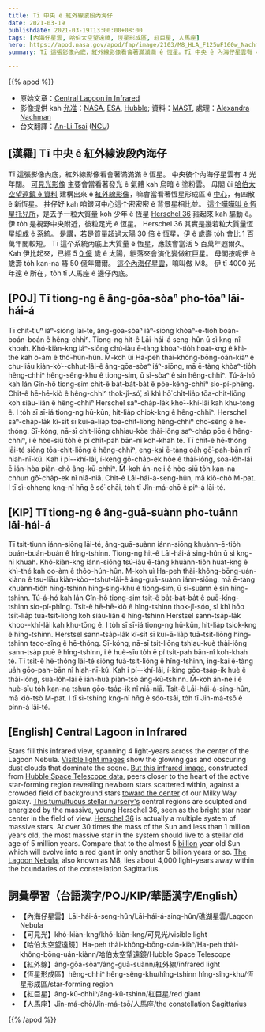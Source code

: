 ```yaml
---
title: Tī 中央 ê 紅外線波段內海仔
date: 2021-03-19
publishdate: 2021-03-19T13:00:00+08:00
tags: [內海仔星雲, 哈伯太空望遠鏡, 恆星形成區, 紅巨星, 人馬座]
hero: https://apod.nasa.gov/apod/fap/image/2103/M8_HLA_F125wF160w_Nachman.jpg
summary: Tī 這張影像內底，紅外線影像看會著滿滿滿 ê 恆星。Tī 中央 ê 內海仔星雲有 4 光年闊。可見光影像主要會當看著發光 ê 氣體 kah 烏暗 ê 塗粉雲。

---
```


{{% apod %}}

- 原始文章：[Central Lagoon in Infrared](https://apod.nasa.gov/apod/ap210319.html)
- 影像提供 kah [允准][License]：[NASA][NASA], [ESA][ESA], [Hubble][Hubble]; 資料：[MAST][MAST], 處理：[Alexandra Nachman][Alexandra Nachman]
- 台文翻譯：[An-Li Tsai](mailto:thianbu.taigi@gmail.com) ([NCU](https://www.astro.ncu.edu.tw))

## [漢羅] Tī 中央 ê 紅外線波段內海仔

Tī 這張影像內底，紅外線影像看會著滿滿滿 ê 恆星。
中央彼个內海仔星雲有 4 光年闊。
[可見光影像][Visible light images] 主要會當看著發光 ê 氣體 kah 烏暗 ê 塗粉雲。
毋閣 ùi [哈伯太空望遠鏡 ê 資料][Hubble Space Telescope data] 建構出來 ê [紅外線影像][But this infrared image]，嘛會當看著恆星形成區 ê [中心][toward the center]，有四散 ê 新恆星。
拄仔好 kah 咱銀河中心這个密密密 ê 背景星相比並。
[這个嘩嘩叫 ê 恆星托兒所][This tumultuous stellar nursery's]，是去予一粒大質量 koh 少年 ê 恆星 [Herschel 36][Herschel 36] 箍起來 kah 驅動 ê。
伊 to̍h 是視野中央附近，彼粒足光 ê 恆星。
Herschel 36 其實是幾若粒大質量恆星組成 ê 系統。
是講，若是質量超過太陽 30 倍 ê 恆星，伊 ê 歲壽 to̍h 會比 1 百萬年閣較短。
Tī 這个系統內底上大質量 ê 恆星，應該會當活 5 百萬年遐爾久。
Kah 伊比起來，已經 5 [0 億][billion] 歲 ê 太陽，紲落來會演化變做紅巨星。
毋閣按呢伊 ê 歲壽 to̍h kan-na 賰 50 億年爾爾。
[這个內海仔星雲][The Lagoon Nebula]，嘛叫做 M8。
伊 tī 4000 光年遠 ê 所在，to̍h tī 人馬座 ê 邊仔內底。

## [POJ] Tī tiong-ng ê âng-gōa-sòaⁿ pho-tōaⁿ lāi-hái-á

Tī chit-tiuⁿ iáⁿ-siōng lāi-té, âng-gōa-sòaⁿ iáⁿ-siōng khòaⁿ-ē-tio̍h boán-boán-boán ê hêng-chhiⁿ.
Tiong-ng hit-ê Lāi-hái-á seng-hûn ū sì kng-nî khoah.
Khó-kiàn-kng iáⁿ-siōng chú-iàu ē-tàng khòaⁿ-tio̍h hoat-kng ê khì-thé kah o͘-àm ê thô͘-hún-hûn.
M̄-koh ùi Ha-peh thài-không-bōng-oán-kiàⁿ ê chu-liāu kiàn-kò͘--chhut-lâi-ê âng-gōa-sòaⁿ iáⁿ-siōng, mā ē-tàng khòaⁿ-tio̍h hêng-chhiⁿ hêng-sêng-khu ê tiong-sim, ū sì-sòaⁿ ê sin hêng-chhiⁿ.
Tú-á-hó kah lán Gîn-hô tiong-sim chit-ê ba̍t-ba̍t-ba̍t ê pōe-kéng-chhiⁿ sio-pí-phēng.
Chit-ê hē-hē-kiò ê hêng-chhiⁿ thok-jî-só͘, sì khì hō͘ chi̍t-lia̍p tōa-chit-liōng koh siàu-liân ê hêng-chhiⁿ Herschel saⁿ-cha̍p-la̍k kho͘--khí-lâi kah khu-tōng ê.
I to̍h sī sī-iá tiong-ng hū-kūn, hit-lia̍p chiok-kng ê hêng-chhiⁿ.
Herschel saⁿ-cha̍p-la̍k kî-si̍t sī kúi-ā-lia̍p tōa-chit-liōng hêng-chhiⁿ cho͘-sêng ê hē-thóng.
Sī-kóng, nā-sī chit-liōng chhiau-kòe thài-iông saⁿ-cha̍p pōe ê hêng-chhiⁿ, i ê hòe-siū to̍h ē pí chi̍t-pah bān-nî koh-khah té.
Tī chit-ê hē-thóng lāi-té siōng tōa-chit-liōng ê hêng-chhiⁿ, eng-kai ē-tàng oa̍h gō͘-pah-bān nî hiah-nī-kú.
Kah i pí--khí-lâi, í-keng gō͘-cha̍p-ek hòe ê thài-iông, sòa-lo̍h-lâi ē ián-hòa piàn-chò âng-kū-chhiⁿ.
M̄-koh án-ne i ê hòe-siū to̍h kan-na chhun gō͘-cha̍p-ek nî niā-niā.
Chit-ê Lāi-hái-á-seng-hûn, mā kiò-chò M-pat.
I tī sì-chheng kng-nî hn̄g ê só͘-chāi, to̍h tī Jîn-má-chō ê piⁿ-á lāi-té.

## [KIP] Tī tiong-ng ê âng-guā-suànn pho-tuānn lāi-hái-á

Tī tsit-tiunn iánn-siōng lāi-té, âng-guā-suànn iánn-siōng khuànn-ē-tio̍h buán-buán-buán ê hîng-tshinn.
Tiong-ng hit-ê Lāi-hái-á sing-hûn ū sì kng-nî khuah.
Khó-kiàn-kng iánn-siōng tsú-iàu ē-tàng khuànn-tio̍h huat-kng ê khì-thé kah oo-àm ê thôo-hún-hûn.
M̄-koh uì Ha-peh thài-không-bōng-uán-kiànn ê tsu-liāu kiàn-kòo--tshut-lâi-ê âng-guā-suànn iánn-siōng, mā ē-tàng khuànn-tio̍h hîng-tshinn hîng-sîng-khu ê tiong-sim, ū sì-suànn ê sin hîng-tshinn.
Tú-á-hó kah lán Gîn-hô tiong-sim tsit-ê ba̍t-ba̍t-ba̍t ê puē-kíng-tshinn sio-pí-phīng.
Tsit-ê hē-hē-kiò ê hîng-tshinn thok-jî-sóo, sì khì hōo tsi̍t-lia̍p tuā-tsit-liōng koh siàu-liân ê hîng-tshinn Herstsel sann-tsa̍p-la̍k khoo--khí-lâi kah khu-tōng ê.
I to̍h sī sī-iá tiong-ng hū-kūn, hit-lia̍p tsiok-kng ê hîng-tshinn.
Herstsel sann-tsa̍p-la̍k kî-si̍t sī kuí-ā-lia̍p tuā-tsit-liōng hîng-tshinn tsoo-sîng ê hē-thóng.
Sī-kóng, nā-sī tsit-liōng tshiau-kuè thài-iông sann-tsa̍p puē ê hîng-tshinn, i ê huè-sīu to̍h ē pí tsi̍t-pah bān-nî koh-khah té.
Tī tsit-ê hē-thóng lāi-té siōng tuā-tsit-liōng ê hîng-tshinn, ing-kai ē-tàng ua̍h gōo-pah-bān nî hiah-nī-kú.
Kah i pí--khí-lâi, í-king gōo-tsa̍p-ik huè ê thài-iông, suà-lo̍h-lâi ē ián-huà piàn-tsò âng-kū-tshinn.
M̄-koh án-ne i ê huè-sīu to̍h kan-na tshun gōo-tsa̍p-ik nî niā-niā.
Tsit-ê Lāi-hái-á-sing-hûn, mā kiò-tsò M-pat.
I tī sì-tshing kng-nî hn̄g ê sóo-tsāi, to̍h tī Jîn-má-tsō ê pinn-á lāi-té.


## [English] Central Lagoon in Infrared

Stars fill this infrared view, spanning 4 light-years across the center of the Lagoon Nebula. [Visible light images][Visible light images] show the glowing gas and obscuring dust clouds that dominate the scene. [But this infrared image][But this infrared image], constructed from [Hubble Space Telescope data][Hubble Space Telescope data], peers closer to the heart of the active star-forming region revealing newborn stars scattered within, against a crowded field of background stars [toward the center][toward the center] of our Milky Way galaxy. [This tumultuous stellar nursery's][This tumultuous stellar nursery's] central regions are sculpted and energized by the massive, young Herschel 36, seen as the bright star near center in the field of view. [Herschel 36][Herschel 36] is actually a multiple system of massive stars. At over 30 times the mass of the Sun and less than 1 million years old, the most massive star in the system should live to a stellar old age of 5 million years. Compare that to the almost 5 [billion][billion] year old Sun which will evolve into a red giant in only another 5 billion years or so. [The Lagoon Nebula][The Lagoon Nebula], also known as M8, lies about 4,000 light-years away within the boundaries of the constellation Sagittarius.

## 詞彙學習（台語漢字/POJ/KIP/華語漢字/English）

- 【內海仔星雲】Lāi-hái-á-seng-hûn/Lāi-hái-á-sing-hûn/礁湖星雲/Lagoon Nebula
- 【可見光】khó-kiàn-kng/khó-kiàn-kng/可見光/visible light
- 【哈伯太空望遠鏡】Ha-peh thài-không-bōng-oán-kiàⁿ/Ha-peh thài-không-bōng-uán-kiànn/哈伯太空望遠鏡/Hubble Space Telescope
- 【紅外線】âng-gōa-sòaⁿ/âng-guā-suànn/紅外線/infrared light
- 【恆星形成區】hêng-chhiⁿ hêng-sêng-khu/hîng-tshinn hîng-sîng-khu/恆星形成區/star-forming region
- 【紅巨星】âng-kū-chhiⁿ/âng-kū-tshinn/紅巨星/red giant
- 【人馬座】Jîn-má-chō/Jîn-má-tsō/人馬座/the constellation Sagittarius


{{% /apod %}}

[License]: https://creativecommons.org/licenses/by/2.0/
[NASA]: https://www.nasa.gov/
[ESA]: https://www.esa.int/
[Hubble]: https://www.nasa.gov/mission_pages/hubble/main/index.html
[MAST]: https://archive.stsci.edu/index.html
[Alexandra Nachman]: https://www.flickr.com/people/191751486@N08/
[Visible light images]: https://apod.nasa.gov/apod/fap/ap200601.html
[But this infrared image]: https://www.flickr.com/photos/191751486@N08/51034138882/in/album-72157717920280422/
[Hubble Space Telescope data]: https://archive.stsci.edu/prepds/wow/m8_2018-04.html
[toward the center]: https://apod.nasa.gov/apod/fap/ap190927.html
[This tumultuous stellar nursery's]: https://hubblesite.org/contents/news-releases/2018/news-2018-21.html?news=true
[Herschel 36]: https://arxiv.org/abs/1409.2803
[billion]: https://en.wikipedia.org/wiki/1,000,000,000
[The Lagoon Nebula]: https://apod.nasa.gov/apod/fap/ap190425.html

